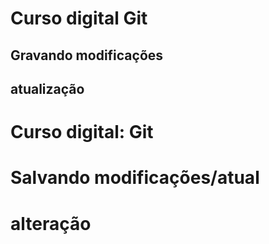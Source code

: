# Curso digital Git

## Gravando modificações

## atualização

# Curso digital: Git

# Salvando modificações/atual

# alteração 